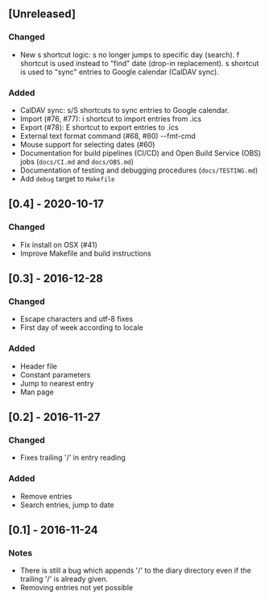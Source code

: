 ## [Unreleased]

### Changed
* New s shortcut logic: s no longer jumps to specific day (search). f shortcut is used instead to "find" date (drop-in replacement). s shortcut is used to "sync" entries to Google calendar (CalDAV sync).

### Added
* CalDAV sync: s/S shortcuts to sync entries to Google calendar.
* Import (#76, #77): i shortcut to import entries from .ics
* Export (#78): E shortcut to export entries to .ics
* External text format command (#68, #80) --fmt-cmd
* Mouse support for selecting dates (#60)
* Documentation for build pipelines (CI/CD) and Open Build Service (OBS) jobs (`docs/CI.md` and `docs/OBS.md`)
* Documentation of testing and debugging procedures (`docs/TESTING.md`)
* Add `debug` target to `Makefile`

## [0.4] - 2020-10-17

### Changed
* Fix install on OSX (#41)
* Improve Makefile and build instructions

## [0.3] - 2016-12-28

### Changed
* Escape characters and utf-8 fixes
* First day of week according to locale

### Added
* Header file
* Constant parameters
* Jump to nearest entry
* Man page

## [0.2] - 2016-11-27

### Changed
* Fixes trailing '/' in entry reading

### Added
* Remove entries
* Search entries, jump to date

## [0.1] - 2016-11-24

### Notes
* There is still a bug which appends '/' to the diary directory even if the trailing '/' is already given.
* Removing entries not yet possible